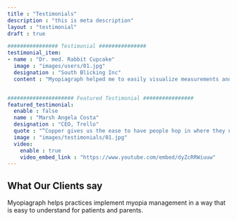 ```yaml
---
title : "Testimonials"
description : "this is meta description"
layout : "testimonial"
draft : true

################ Testimonial ###############
testimonial_item:
- name : "Dr. med. Rabbit Cupcake"
  image : "images/users/01.jpg"
  designation : "South Blicking Inc"
  content : "Myopiagraph helped me to easily visualize measurements and form medical decisions on the relatively new treatment of myopia management. I can recommend it to every opthomologist who wants to offer myopia management to their patients."


##################### Featured Testimonial ################
featured_testimonial:
  enable : false
  name : "Marsh Angela Costa"
  designation : "CEO, Trello"
  quote : "“Copper gives us the ease to have people hop in where they need to, to get to a customer resolution really quickly.”"
  image : "images/testimonials/01.jpg"
  video:
    enable : true
    video_embed_link : "https://www.youtube.com/embed/dyZcRRWiuuw"
---
```


## What Our **Clients say**

Myopiagraph helps practices implement myopia management in a way that is easy to understand for patients and parents.